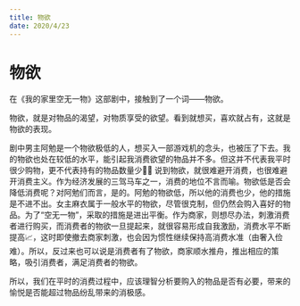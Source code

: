```yaml
---
title: 物欲
date: 2020/4/23
---
```


# 物欲

在《我的家里空无一物》这部剧中，接触到了一个词——物欲。

物欲，就是对物品的渴望，对物质享受的欲望。看到就想买，喜欢就占有，这就是物欲的表现。
<!--more-->

<!--消费绑架-->
剧中男主阿勉是一个物欲极低的人，想买入一部游戏机的念头，也被压了下去。我的物欲也处在较低的水平，能引起我消费欲望的物品并不多。但这并不代表我平时很少购物，更不代表持有的物品数量少🤦‍♂️
说到物欲，就很难避开消费，也很难避开消费主义。作为经济发展的三驾马车之一，消费的地位不言而喻。物欲低是否会降低消费呢？对阿勉们而言，是的。阿勉的物欲低，所以他的消费也少，他的措施是不进不出。女主麻衣属于一般水平的物欲，尽管很克制，但仍然会购入喜好的物品。为了“空无一物”，采取的措施是进出平衡。作为商家，则想尽办法，刺激消费者进行购买，而消费者的物欲一旦提起来，就很容易形成自我激励，消费水平不断提高📈，这时即使撤去商家刺激，也会因为惯性继续保持高消费水准（由奢入俭难）。所以，反过来也可以说是消费者有了物欲，商家顺水推舟，推出相应的策略，吸引消费者，满足消费者的物欲。

<!--理智消费-->
所以，我们在平时的消费过程中，应该理智分析要购入的物品是否有必要，带来的愉悦是否能超过物品纷乱带来的消极感。